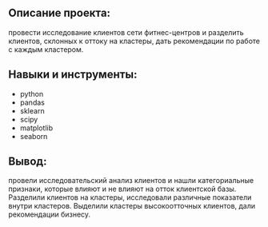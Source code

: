 ## Описание проекта:
провести исследование клиентов сети фитнес-центров и разделить клиентов, склонных к оттоку на кластеры, дать рекомендации по работе с каждым кластером.
## Навыки и инструменты:
* python
* pandas
* sklearn
* scipy
* matplotlib
* seaborn
## Вывод:
провели исследовательский анализ клиентов и нашли категориальные признаки, которые влияют и не влияют на отток клиентской базы. Разделили клиентов на кластеры, исследовали различные показатели внутри кластеров. Выделили кластеры высокоотточных клиентов, дали рекомендации бизнесу.

